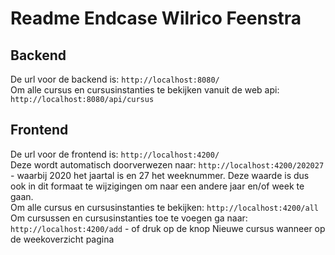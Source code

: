 <h1>Readme Endcase Wilrico Feenstra</h1>

<h2>Backend</h2>
De url voor de backend is: <code>http://localhost:8080/</code> <br>
Om alle cursus en cursusinstanties te bekijken vanuit de web api:
<code>http://localhost:8080/api/cursus</code>

<h2>Frontend</h2>
De url voor de frontend is: <code>http://localhost:4200/</code> <br>
Deze wordt automatisch doorverwezen naar: <code>http://localhost:4200/202027</code> - waarbij 2020 het jaartal is en 27 het weeknummer. Deze waarde is dus ook in dit formaat te wijzigingen om naar een andere jaar en/of week te gaan.<br>
Om alle cursus en cursusinstanties te bekijken:
<code>http://localhost:4200/all</code> <br>
Om cursussen en cursusinstanties toe te voegen ga naar:
<code>http://localhost:4200/add</code> - of druk op de knop Nieuwe cursus wanneer op de weekoverzicht pagina<br>